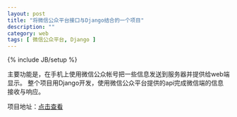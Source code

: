 ```yaml
---
layout: post
title: "将微信公众平台接口与Django结合的一个项目"
description: ""
category: web
tags: [ 微信公众平台, Django ]
---
```

{% include JB/setup %}

主要功能是，在手机上使用微信公众帐号把一些信息发送到服务器并提供给web端显示。
整个项目用Django开发，使用微信公众平台提供的api完成微信端的信息接收与响应。
<!-- more -->
项目地址：[点击查看](https://github.com/unknownGe/yege_life.git)
